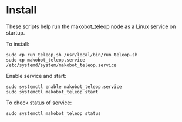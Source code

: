 # Install

These scripts help run the makobot_teleop node as a Linux service on startup. 

To install:

```
sudo cp run_teleop.sh /usr/local/bin/run_teleop.sh
sudo cp makobot_teleop.service /etc/systemd/system/makobot_teleop.service
```

Enable service and start:

```
sudo systemctl enable makobot_teleop.service
sudo systemctl makobot_teleop start
```

To check status of service:

`
sudo systemctl makobot_teleop status
`
